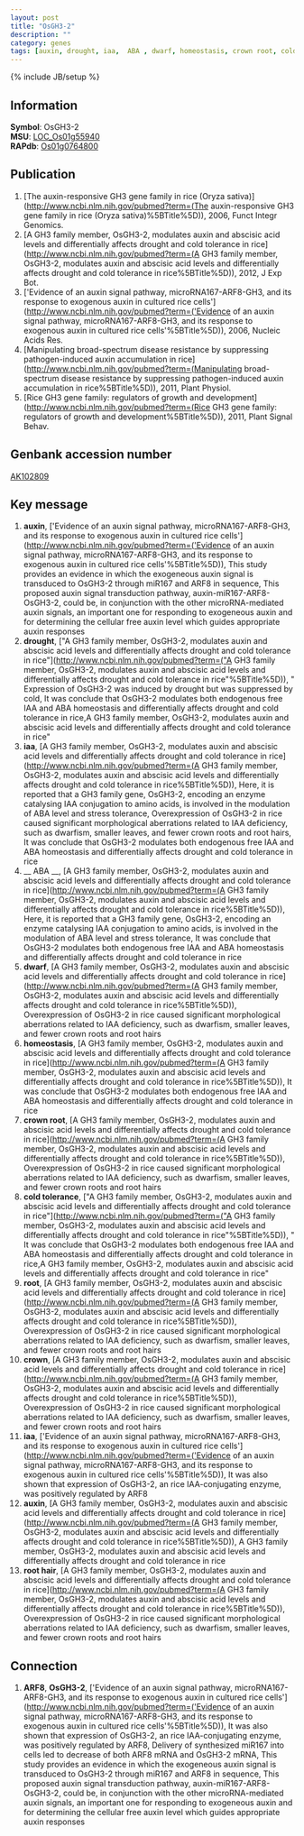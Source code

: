 ```yaml
---
layout: post
title: "OsGH3-2"
description: ""
category: genes
tags: [auxin, drought, iaa,  ABA , dwarf, homeostasis, crown root, cold tolerance, root, crown, iaa, auxin, root hair]
---
```

{% include JB/setup %}

## Information
__Symbol__: OsGH3-2  
__MSU__: [LOC_Os01g55940](http://rice.plantbiology.msu.edu/cgi-bin/ORF_infopage.cgi?orf=LOC_Os01g55940)  
__RAPdb__: [Os01g0764800](http://rapdb.dna.affrc.go.jp/viewer/gbrowse_details/irgsp1?name=Os01g0764800)  

## Publication
1. [The auxin-responsive GH3 gene family in rice (Oryza sativa)](http://www.ncbi.nlm.nih.gov/pubmed?term=(The auxin-responsive GH3 gene family in rice (Oryza sativa)%5BTitle%5D)), 2006, Funct Integr Genomics.
2. [A GH3 family member, OsGH3-2, modulates auxin and abscisic acid levels and differentially affects drought and cold tolerance in rice](http://www.ncbi.nlm.nih.gov/pubmed?term=(A GH3 family member, OsGH3-2, modulates auxin and abscisic acid levels and differentially affects drought and cold tolerance in rice%5BTitle%5D)), 2012, J Exp Bot.
3. ['Evidence of an auxin signal pathway, microRNA167-ARF8-GH3, and its response to exogenous auxin in cultured rice cells'](http://www.ncbi.nlm.nih.gov/pubmed?term=('Evidence of an auxin signal pathway, microRNA167-ARF8-GH3, and its response to exogenous auxin in cultured rice cells'%5BTitle%5D)), 2006, Nucleic Acids Res.
4. [Manipulating broad-spectrum disease resistance by suppressing pathogen-induced auxin accumulation in rice](http://www.ncbi.nlm.nih.gov/pubmed?term=(Manipulating broad-spectrum disease resistance by suppressing pathogen-induced auxin accumulation in rice%5BTitle%5D)), 2011, Plant Physiol.
5. [Rice GH3 gene family: regulators of growth and development](http://www.ncbi.nlm.nih.gov/pubmed?term=(Rice GH3 gene family: regulators of growth and development%5BTitle%5D)), 2011, Plant Signal Behav.

## Genbank accession number
[AK102809](http://www.ncbi.nlm.nih.gov/nuccore/AK102809)

## Key message
1. __auxin__, ['Evidence of an auxin signal pathway, microRNA167-ARF8-GH3, and its response to exogenous auxin in cultured rice cells'](http://www.ncbi.nlm.nih.gov/pubmed?term=('Evidence of an auxin signal pathway, microRNA167-ARF8-GH3, and its response to exogenous auxin in cultured rice cells'%5BTitle%5D)),  This study provides an evidence in which the exogeneous auxin signal is transduced to OsGH3-2 through miR167 and ARF8 in sequence, This proposed auxin signal transduction pathway, auxin-miR167-ARF8-OsGH3-2, could be, in conjunction with the other microRNA-mediated auxin signals, an important one for responding to exogeneous auxin and for determining the cellular free auxin level which guides appropriate auxin responses
2. __drought__, ["A GH3 family member, OsGH3-2, modulates auxin and abscisic acid levels and differentially affects drought and cold tolerance in rice"](http://www.ncbi.nlm.nih.gov/pubmed?term=("A GH3 family member, OsGH3-2, modulates auxin and abscisic acid levels and differentially affects drought and cold tolerance in rice"%5BTitle%5D)), " Expression of OsGH3-2 was induced by drought but was suppressed by cold, It was conclude that OsGH3-2 modulates both endogenous free IAA and ABA homeostasis and differentially affects drought and cold tolerance in rice,A GH3 family member, OsGH3-2, modulates auxin and abscisic acid levels and differentially affects drought and cold tolerance in rice"
3. __iaa__, [A GH3 family member, OsGH3-2, modulates auxin and abscisic acid levels and differentially affects drought and cold tolerance in rice](http://www.ncbi.nlm.nih.gov/pubmed?term=(A GH3 family member, OsGH3-2, modulates auxin and abscisic acid levels and differentially affects drought and cold tolerance in rice%5BTitle%5D)),  Here, it is reported that a GH3 family gene, OsGH3-2, encoding an enzyme catalysing IAA conjugation to amino acids, is involved in the modulation of ABA level and stress tolerance, Overexpression of OsGH3-2 in rice caused significant morphological aberrations related to IAA deficiency, such as dwarfism, smaller leaves, and fewer crown roots and root hairs, It was conclude that OsGH3-2 modulates both endogenous free IAA and ABA homeostasis and differentially affects drought and cold tolerance in rice
4. __ ABA __, [A GH3 family member, OsGH3-2, modulates auxin and abscisic acid levels and differentially affects drought and cold tolerance in rice](http://www.ncbi.nlm.nih.gov/pubmed?term=(A GH3 family member, OsGH3-2, modulates auxin and abscisic acid levels and differentially affects drought and cold tolerance in rice%5BTitle%5D)),  Here, it is reported that a GH3 family gene, OsGH3-2, encoding an enzyme catalysing IAA conjugation to amino acids, is involved in the modulation of ABA level and stress tolerance, It was conclude that OsGH3-2 modulates both endogenous free IAA and ABA homeostasis and differentially affects drought and cold tolerance in rice
5. __dwarf__, [A GH3 family member, OsGH3-2, modulates auxin and abscisic acid levels and differentially affects drought and cold tolerance in rice](http://www.ncbi.nlm.nih.gov/pubmed?term=(A GH3 family member, OsGH3-2, modulates auxin and abscisic acid levels and differentially affects drought and cold tolerance in rice%5BTitle%5D)),  Overexpression of OsGH3-2 in rice caused significant morphological aberrations related to IAA deficiency, such as dwarfism, smaller leaves, and fewer crown roots and root hairs
6. __homeostasis__, [A GH3 family member, OsGH3-2, modulates auxin and abscisic acid levels and differentially affects drought and cold tolerance in rice](http://www.ncbi.nlm.nih.gov/pubmed?term=(A GH3 family member, OsGH3-2, modulates auxin and abscisic acid levels and differentially affects drought and cold tolerance in rice%5BTitle%5D)),  It was conclude that OsGH3-2 modulates both endogenous free IAA and ABA homeostasis and differentially affects drought and cold tolerance in rice
7. __crown root__, [A GH3 family member, OsGH3-2, modulates auxin and abscisic acid levels and differentially affects drought and cold tolerance in rice](http://www.ncbi.nlm.nih.gov/pubmed?term=(A GH3 family member, OsGH3-2, modulates auxin and abscisic acid levels and differentially affects drought and cold tolerance in rice%5BTitle%5D)),  Overexpression of OsGH3-2 in rice caused significant morphological aberrations related to IAA deficiency, such as dwarfism, smaller leaves, and fewer crown roots and root hairs
8. __cold tolerance__, ["A GH3 family member, OsGH3-2, modulates auxin and abscisic acid levels and differentially affects drought and cold tolerance in rice"](http://www.ncbi.nlm.nih.gov/pubmed?term=("A GH3 family member, OsGH3-2, modulates auxin and abscisic acid levels and differentially affects drought and cold tolerance in rice"%5BTitle%5D)), " It was conclude that OsGH3-2 modulates both endogenous free IAA and ABA homeostasis and differentially affects drought and cold tolerance in rice,A GH3 family member, OsGH3-2, modulates auxin and abscisic acid levels and differentially affects drought and cold tolerance in rice"
9. __root__, [A GH3 family member, OsGH3-2, modulates auxin and abscisic acid levels and differentially affects drought and cold tolerance in rice](http://www.ncbi.nlm.nih.gov/pubmed?term=(A GH3 family member, OsGH3-2, modulates auxin and abscisic acid levels and differentially affects drought and cold tolerance in rice%5BTitle%5D)),  Overexpression of OsGH3-2 in rice caused significant morphological aberrations related to IAA deficiency, such as dwarfism, smaller leaves, and fewer crown roots and root hairs
10. __crown__, [A GH3 family member, OsGH3-2, modulates auxin and abscisic acid levels and differentially affects drought and cold tolerance in rice](http://www.ncbi.nlm.nih.gov/pubmed?term=(A GH3 family member, OsGH3-2, modulates auxin and abscisic acid levels and differentially affects drought and cold tolerance in rice%5BTitle%5D)),  Overexpression of OsGH3-2 in rice caused significant morphological aberrations related to IAA deficiency, such as dwarfism, smaller leaves, and fewer crown roots and root hairs
11. __iaa__, ['Evidence of an auxin signal pathway, microRNA167-ARF8-GH3, and its response to exogenous auxin in cultured rice cells'](http://www.ncbi.nlm.nih.gov/pubmed?term=('Evidence of an auxin signal pathway, microRNA167-ARF8-GH3, and its response to exogenous auxin in cultured rice cells'%5BTitle%5D)),  It was also shown that expression of OsGH3-2, an rice IAA-conjugating enzyme, was positively regulated by ARF8
12. __auxin__, [A GH3 family member, OsGH3-2, modulates auxin and abscisic acid levels and differentially affects drought and cold tolerance in rice](http://www.ncbi.nlm.nih.gov/pubmed?term=(A GH3 family member, OsGH3-2, modulates auxin and abscisic acid levels and differentially affects drought and cold tolerance in rice%5BTitle%5D)), A GH3 family member, OsGH3-2, modulates auxin and abscisic acid levels and differentially affects drought and cold tolerance in rice
13. __root hair__, [A GH3 family member, OsGH3-2, modulates auxin and abscisic acid levels and differentially affects drought and cold tolerance in rice](http://www.ncbi.nlm.nih.gov/pubmed?term=(A GH3 family member, OsGH3-2, modulates auxin and abscisic acid levels and differentially affects drought and cold tolerance in rice%5BTitle%5D)),  Overexpression of OsGH3-2 in rice caused significant morphological aberrations related to IAA deficiency, such as dwarfism, smaller leaves, and fewer crown roots and root hairs

## Connection
1. __ARF8__, __OsGH3-2__, ['Evidence of an auxin signal pathway, microRNA167-ARF8-GH3, and its response to exogenous auxin in cultured rice cells'](http://www.ncbi.nlm.nih.gov/pubmed?term=('Evidence of an auxin signal pathway, microRNA167-ARF8-GH3, and its response to exogenous auxin in cultured rice cells'%5BTitle%5D)),  It was also shown that expression of OsGH3-2, an rice IAA-conjugating enzyme, was positively regulated by ARF8, Delivery of synthesized miR167 into cells led to decrease of both ARF8 mRNA and OsGH3-2 mRNA, This study provides an evidence in which the exogeneous auxin signal is transduced to OsGH3-2 through miR167 and ARF8 in sequence, This proposed auxin signal transduction pathway, auxin-miR167-ARF8-OsGH3-2, could be, in conjunction with the other microRNA-mediated auxin signals, an important one for responding to exogeneous auxin and for determining the cellular free auxin level which guides appropriate auxin responses



